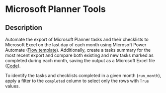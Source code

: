 # Microsoft Planner Tools

## Description

Automate the export of Microsoft Planner tasks and their checklists to Microsoft Excel on the last day of each month using Microsoft Power Automate ([Flow template](./tools/microsoft-power-automate-planner-to-excel-flow.zip)). Additionally, create a tasks summary for the most recent export and compare both existing and new tasks marked as completed during each month, saving the output as a Microsoft Excel file ([Code](./microsoft-planner-transform.py)).

To identify the tasks and checklists completed in a given month (`run_month`), apply a filter to the `completed` column to select only the rows with `True` values.
